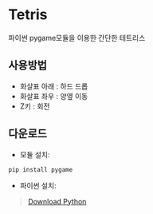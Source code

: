 # Tetris
파이썬 pygame모듈을 이용한 간단한 테트리스

사용방법
-------------

+ 화살표 아래 : 하드 드롭
+ 화살표 좌우 : 양옆 이동
+ Z키 : 회전

다운로드
-------------
+ 모듈 설치:
```
pip install pygame
```
+ 파이썬 설치:
>[Download Python](https://www.python.org/downloads/)
